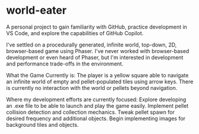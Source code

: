 # world-eater
A personal project to gain familiarity with GitHub, practice development in VS Code, and explore the capabilities of GitHub Copilot.

I've settled on a procedurally generated, infinite world, top-down, 2D, browser-based game using Phaser. I've never worked with browser-based development or even heard of Phaser, but I'm interested in development and performance trade-offs in the environment.

What the Game Currently is:
The player is a yellow square able to navigate an infinite world of empty and pellet-populated tiles using arrow keys. There is currently no interaction with the world or pellets beyond navigation.

Where my development efforts are currently focused:
Explore developing an .exe file to be able to launch and play the game easily.
Implement pellet collision detection and collection mechanics.
Tweak pellet spawn for desired frequency and additional objects.
Begin implementing images for background tiles and objects.
